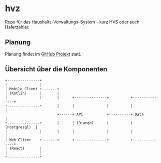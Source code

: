 # hvz
Repo für das Haushalts-Verwaltungs-System - kurz HVS oder auch Haferzähler.

## Planung
Planung findet im [GitHub Projekt](https://github.com/ralfkret/hvz/projects/1) statt.

## Übersicht über die Komponenten
```
+---------------+
|               |
| Mobile Client +-------+
| (Kotlin)      |       |
|               |       |      +---------------+          +---------------+
+---------------+       |      |               |          |               |
                        +------+ API           +----------+ Data          |
+---------------+       |      | (Django)      |          | (Postgresql)  |
|               |       |      |               |          |               |
| Web Client    +-------+      +---------------+          +---------------+
| (React)       |
|               |
+---------------+
```

